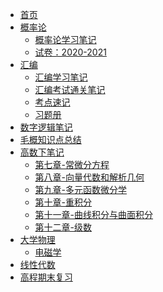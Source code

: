 
* [首页](/)
* [概率论]()
  - [概率论学习笔记](概率论.md)
  - [试卷：2020-2021](概率论2020-2021试题卷（1）.md)
* [汇编]()
  - [汇编学习笔记](汇编笔记.md)
  - [汇编考试通关笔记](汇编考试通关笔记.md)
  - [考点速记](汇编考点速记.md)
  - [习题册](汇编习题册.md)
* [数字逻辑笔记](数字逻辑笔记.md)
* [毛概知识点总结](毛概知识点总结.md)
* [高数下笔记]()
  * [第七章-常微分方程](第七章-常微分方程.md)
  * [第八章-向量代数和解析几何](第八章-向量代数和解析几何.md)
  * [第九章-多元函数微分学](第九章-多元函数微分学.md)
  * [第十章-重积分](第十章-重积分.md)
  * [第十一章-曲线积分与曲面积分](第十一章-曲线积分与曲面积分)
  * [第十二章-级数](第十二章-级数.md)
* [大学物理]()
  * [电磁学](大物-电磁学.md)
* [线性代数](线性代数笔记.md)
* [高程期末复习](高程期末复习.md)
